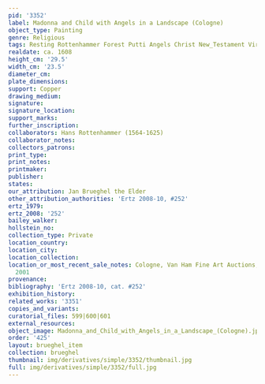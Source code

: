 ```yaml
---
pid: '3352'
label: Madonna and Child with Angels in a Landscape (Cologne)
object_type: Painting
genre: Religious
tags: Resting Rottenhammer Forest Putti Angels Christ New_Testament Virgin_Mary
realdate: ca. 1608
height_cm: '29.5'
width_cm: '23.5'
diameter_cm: 
plate_dimensions: 
support: Copper
drawing_medium: 
signature: 
signature_location: 
support_marks: 
further_inscription: 
collaborators: Hans Rottenhammer (1564-1625)
collaborator_notes: 
collectors_patrons: 
print_type: 
print_notes: 
printmaker: 
publisher: 
states: 
our_attribution: Jan Brueghel the Elder
other_attribution_authorities: 'Ertz 2008-10, #252'
ertz_1979: 
ertz_2008: '252'
bailey_walker: 
hollstein_no: 
collection_type: Private
location_country: 
location_city: 
location_collection: 
location_or_most_recent_sale_notes: Cologne, Van Ham Fine Art Auctions, November 22,
  2001
provenance: 
bibliography: 'Ertz 2008-10, cat. #252'
exhibition_history: 
related_works: '3351'
copies_and_variants: 
curatorial_files: 599|600|601
external_resources: 
object_image: Madonna_and_Child_with_Angels_in_a_Landscape_(Cologne).jpg
order: '425'
layout: brueghel_item
collection: brueghel
thumbnail: img/derivatives/simple/3352/thumbnail.jpg
full: img/derivatives/simple/3352/full.jpg
---
```

